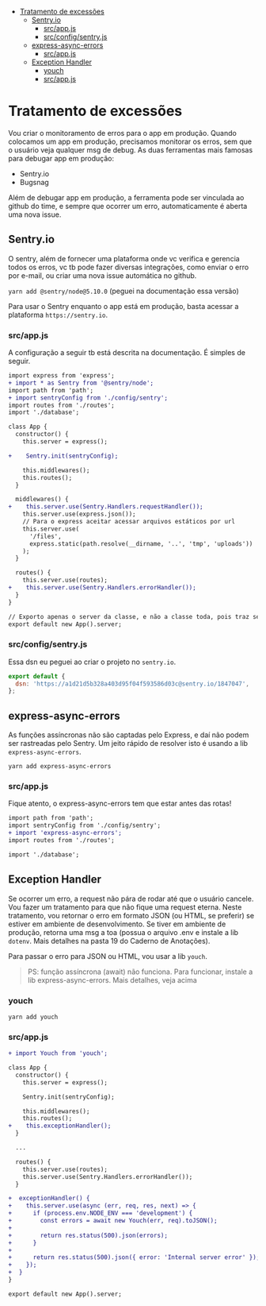 <!-- TOC -->

- [Tratamento de excessões](#tratamento-de-excessões)
  - [Sentry.io](#sentryio)
    - [src/app.js](#srcappjs)
    - [src/config/sentry.js](#srcconfigsentryjs)
  - [express-async-errors](#express-async-errors)
    - [src/app.js](#srcappjs-1)
  - [Exception Handler](#exception-handler)
    - [youch](#youch)
    - [src/app.js](#srcappjs-2)

<!-- /TOC -->

# Tratamento de excessões

Vou criar o monitoramento de erros para o app em produção. Quando colocamos um
app em produção, precisamos monitorar os erros, sem que o usuário veja qualquer
msg de debug. As duas ferramentas mais famosas para debugar app em produção:

- Sentry.io
- Bugsnag

Além de debugar app em produção, a ferramenta pode ser vinculada ao github do
time, e sempre que ocorrer um erro, automaticamente é aberta uma nova issue.

## Sentry.io

O sentry, além de fornecer uma plataforma onde vc verifica e gerencia todos os
erros, vc tb pode fazer diversas integrações, como enviar o erro por e-mail, ou
criar uma nova issue automática no github.

`yarn add @sentry/node@5.10.0` (peguei na documentação essa versão)

Para usar o Sentry enquanto o app está em produção, basta acessar a plataforma
`https://sentry.io`.

### src/app.js

A configuração a seguir tb está descrita na documentação. É simples de seguir.

```diff
import express from 'express';
+ import * as Sentry from '@sentry/node';
import path from 'path';
+ import sentryConfig from './config/sentry';
import routes from './routes';
import './database';

class App {
  constructor() {
    this.server = express();

+    Sentry.init(sentryConfig);

    this.middlewares();
    this.routes();
  }

  middlewares() {
+    this.server.use(Sentry.Handlers.requestHandler());
    this.server.use(express.json());
    // Para o express aceitar acessar arquivos estáticos por url
    this.server.use(
      '/files',
      express.static(path.resolve(__dirname, '..', 'tmp', 'uploads'))
    );
  }

  routes() {
    this.server.use(routes);
+    this.server.use(Sentry.Handlers.errorHandler());
  }
}

// Exporto apenas o server da classe, e não a classe toda, pois traz segurança
export default new App().server;
```

### src/config/sentry.js

Essa dsn eu peguei ao criar o projeto no `sentry.io`.

```javascript
export default {
  dsn: 'https://a1d21d5b328a403d95f04f593586d03c@sentry.io/1847047',
};
```

## express-async-errors

As funções assíncronas não são captadas pelo Express, e daí não podem ser
rastreadas pelo Sentry. Um jeito rápido de resolver isto é usando a lib
`express-async-errors`.

`yarn add express-async-errors`

### src/app.js

Fique atento, o express-async-errors tem que estar antes das rotas!

```diff
import path from 'path';
import sentryConfig from './config/sentry';
+ import 'express-async-errors';
import routes from './routes';

import './database';
```

## Exception Handler

Se ocorrer um erro, a request não pára de rodar até que o usuário cancele. Vou
fazer um tratamento para que não fique uma request eterna. Neste tratamento, vou
retornar o erro em formato JSON (ou HTML, se preferir) se estiver em ambiente de
desenvolvimento. Se tiver em ambiente de produção, retorna uma msg a toa
(possua o arquivo .env e instale a lib `dotenv`. Mais detalhes na pasta 19 do
Caderno de Anotações).

Para passar o erro para JSON ou HTML, vou usar a lib `youch`.

> PS: função assíncrona (await) não funciona. Para funcionar, instale a lib
> express-async-errors. Mais detalhes, veja acima

### youch

`yarn add youch`

### src/app.js

```diff
+ import Youch from 'youch';

class App {
  constructor() {
    this.server = express();

    Sentry.init(sentryConfig);

    this.middlewares();
    this.routes();
+    this.exceptionHandler();
  }

  ...

  routes() {
    this.server.use(routes);
    this.server.use(Sentry.Handlers.errorHandler());
  }

+  exceptionHandler() {
+    this.server.use(async (err, req, res, next) => {
+      if (process.env.NODE_ENV === 'development') {
+        const errors = await new Youch(err, req).toJSON();
+
+        return res.status(500).json(errors);
+      }
+
+      return res.status(500).json({ error: 'Internal server error' });
+    });
+  }
}

export default new App().server;
```
